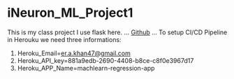 # iNeuron_ML_Project1
This is my class project
I use flask here.
...
[Github](https://github.com)
...
To setup CI/CD Pipeline in Herouku we need three informations:
1. Heroku_Email=er.a.khan47@gmail.com
2. Heroku_API_key=881a9edb-2690-4408-b8ce-c8f0e3967d17
3. Heroku_APP_Name=machlearn-regression-app